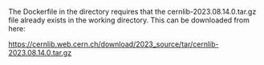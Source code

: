 
The Dockerfile in the directory requires that the 
cernlib-2023.08.14.0.tar.gz file already exists
in the working directory. This can be downloaded 
from here:

https://cernlib.web.cern.ch/download/2023_source/tar/cernlib-2023.08.14.0.tar.gz
